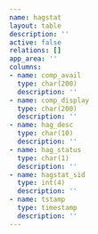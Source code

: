 ```yaml
---
name: hagstat
layout: table
description: ''
active: false
relations: []
app_area: ''
columns:
- name: comp_avail
  type: char(200)
  description: ''
- name: comp_display
  type: char(200)
  description: ''
- name: hag_desc
  type: char(10)
  description: ''
- name: hag_status
  type: char(1)
  description: ''
- name: hagstat_sid
  type: int(4)
  description: ''
- name: tstamp
  type: timestamp
  description: ''
---
```


